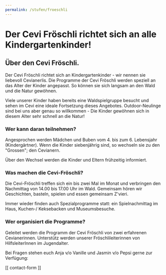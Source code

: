 ```yaml
---
permalink: /stufen/froeschli
---
```


# Der Cevi Fröschli richtet sich an alle Kindergartenkinder!

## Über den Cevi Fröschli.

Der Cevi Fröschli richtet sich an Kindergartenkinder - wir nennen sie liebevoll Cevianerlis. Die Programme der Cevi
Fröschli werden speziell an das Alter der Kinder angepasst. So können sie sich langsam an den Wald und die Natur
gewöhnen.

Viele unserer Kinder haben bereits eine Waldspielgruppe besucht und sehen im Cevi eine ideale Fortsetzung dieses
Angebotes. Outdoor-Neulinge sind bei uns aber genau so willkommen - Die Kinder gewöhnen sich in diesem Alter sehr
schnell an die Natur!

### Wer kann daran teilnehmen?

Angesprochen werden Mädchen und Buben vom 4. bis zum 6. Lebensjahr (Kindergärtner). Wenn die Kinder siebenjährig sind,
so wechseln sie zu den "Grossen"; den Cevianern.

Über den Wechsel werden die Kinder und Eltern frühzeitig informiert.

### Was machen die Cevi-Fröschli?

Die Cevi-Fröschli treffen sich ein bis zwei Mal im Monat und verbringen den Nachmittag von 14.00 bis 17.00 Uhr im Wald.
Gemeinsam hören wir Geschichten, basteln, spielen und essen gemeinsam Z'vieri.

Immer wieder finden auch Spezialprogramme statt: ein Spielnachmittag im Haus, Kuchen-/ Keksebacken und Museumsbesuche.

### Wer organisiert die Programme?

Geleitet werden die Programm der Cevi Fröschli von zwei erfahrenen Cevianerinnen. Unterstütz werden unserer
Fröschlileiterinnen von HilfsleiterInnen im Jugendalter.

Bei Fragen stehen euch Anja v/o Vanille und Jasmin v/o Pepsi gerne zur Verfügung:

[[ contact-form ]]